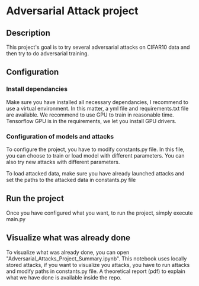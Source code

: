 # Adversarial Attack project

## Description

This project's goal is to try several adversarial attacks on CIFAR10 data and then try to do adversarial training. 

## Configuration

### Install dependancies

Make sure you have installed all necessary dependancies, I recommend to use a virtual environment. 
In this matter, a yml file  and requirements.txt file are available.
We recommend to use GPU to train in reasonable time. Tensorflow GPU is in the requirements, we let you install GPU drivers.
### Configuration of models and attacks

To configure the project, you have to modify constants.py file. 
In this file, you can choose to train or load model with different parameters. 
You can also try new attacks with different parameters. 

To load attacked data, make sure you have already launched attacks and set the paths to the attacked data in constants.py file


## Run the project

Once you have configured what you want, to run the project, simply execute main.py

## Visualize what was already done 

To visualize what was already done, you can open "Adversarial_Attacks_Project_Summary.ipynb". This notebook uses locally stored attacks,
if you want to visualize you attacks, you have to run attacks and modify paths in constants.py file.
A theoretical report (pdf) to explain what we have done is available inside the repo.